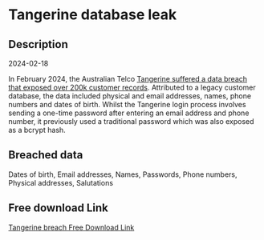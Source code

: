 # Tangerine database leak

## Description

2024-02-18

In February 2024, the Australian Telco <a href="https://www.itnews.com.au/news/tangerine-telecom-says-customer-data-of-232000-affected-by-cyber-incident-605337" target="_blank" rel="noopener">Tangerine suffered a data breach that exposed over 200k customer records</a>. Attributed to a legacy customer database, the data included physical and email addresses, names, phone numbers and dates of birth. Whilst the Tangerine login process involves sending a one-time password after entering an email address and phone number, it previously used a traditional password which was also exposed as a bcrypt hash.

## Breached data

Dates of birth, Email addresses, Names, Passwords, Phone numbers, Physical addresses, Salutations

## Free download Link

[Tangerine breach Free Download Link](https://link-to.net/1229997/218.3928398284032/dynamic/?r=aHR0cHM6Ly93d3cubWVkaWFmaXJlLmNvbS92aWV3L1RubmxDaVViN29venFDMy90YW5nZXJpbmV0ZWxlY29tLmNvbS5hdS9maWxl)